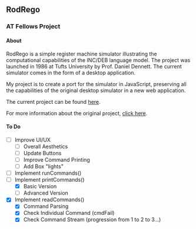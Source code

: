 ## RodRego
### AT Fellows Project

#### About

RodRego is a simple register machine simulator illustrating the computational capabilities of the INC/DEB language model. The project was launched in 1986 at Tufts University by Prof. Daniel Dennett. The current simulator comes in the form of a desktop application. 

My project is to create a port for the simulator in JavaScript, preserving all the capabilities of the original desktop simulator in a new web application.

The current project can be found [here](http://ben-tanen.github.io/RodRego/).

For more information about the original project, [click here](http://sites.tufts.edu/rodrego/).

#### To Do

- [ ] Improve UI/UX
	- [ ] Overall Aesthetics 
	- [ ] Update Buttons
	- [ ] Improve Command Printing
	- [ ] Add Box "lights"
- [ ] Implement runCommands()
- [ ] Implement printCommands()
	- [x] Basic Version
	- [ ] Advanced Version
- [x] Implement readCommands()
	- [x] Command Parsing
	- [x] Check Individual Command (cmdFail)
	- [x] Check Command Stream (progression from 1 to 2 to 3...)

